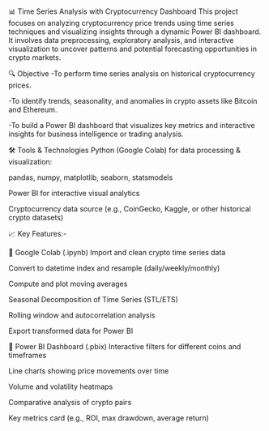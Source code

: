 📊 Time Series Analysis with Cryptocurrency Dashboard
This project focuses on analyzing cryptocurrency price trends using time series techniques and visualizing insights through a dynamic Power BI dashboard. It involves data preprocessing, exploratory analysis, and interactive visualization to uncover patterns and potential forecasting opportunities in crypto markets.


🔍 Objective
-To perform time series analysis on historical cryptocurrency prices.

-To identify trends, seasonality, and anomalies in crypto assets like Bitcoin and Ethereum.

-To build a Power BI dashboard that visualizes key metrics and interactive insights for business intelligence or trading analysis.


🛠️ Tools & Technologies
Python (Google Colab) for data processing & visualization:

pandas, numpy, matplotlib, seaborn, statsmodels

Power BI for interactive visual analytics

Cryptocurrency data source (e.g., CoinGecko, Kaggle, or other historical crypto datasets)


📈 Key Features:- 

🔹 Google Colab (.ipynb)
Import and clean crypto time series data

Convert to datetime index and resample (daily/weekly/monthly)

Compute and plot moving averages

Seasonal Decomposition of Time Series (STL/ETS)

Rolling window and autocorrelation analysis

Export transformed data for Power BI


🔹 Power BI Dashboard (.pbix)
Interactive filters for different coins and timeframes

Line charts showing price movements over time

Volume and volatility heatmaps

Comparative analysis of crypto pairs

Key metrics card (e.g., ROI, max drawdown, average return)
